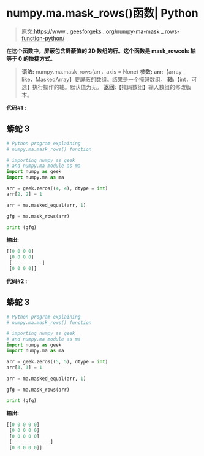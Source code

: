 # numpy.ma.mask_rows()函数| Python

> 原文:[https://www . geesforgeks . org/numpy-ma-mask _ rows-function-python/](https://www.geeksforgeeks.org/numpy-ma-mask_rows-function-python/)

在这个**函数中，屏蔽包含屏蔽值的 2D 数组的行。这个函数是 mask_rowcols 轴等于 0 的快捷方式。** 

> **语法:** numpy.ma.mask_rows(arr，axis = None)
> **参数:**
> **arr:**【array _ like，MaskedArray】要屏蔽的数组。结果是一个掩码数组。
> **轴:**【int，可选】执行操作的轴。默认值为无。
> **返回:**【掩码数组】输入数组的修改版本。

**代码#1 :**

## 蟒蛇 3

```py
# Python program explaining
# numpy.ma.mask_rows() function

# importing numpy as geek
# and numpy.ma module as ma
import numpy as geek
import numpy.ma as ma

arr = geek.zeros((4, 4), dtype = int)
arr[2, 2] = 1

arr = ma.masked_equal(arr, 1)

gfg = ma.mask_rows(arr)

print (gfg)
```

**输出:**

```py
[[0 0 0 0]
 [0 0 0 0]
 [-- -- -- --]
 [0 0 0 0]]
```

**代码#2 :**

## 蟒蛇 3

```py
# Python program explaining
# numpy.ma.mask_rows() function

# importing numpy as geek 
# and numpy.ma module as ma
import numpy as geek
import numpy.ma as ma

arr = geek.zeros((5, 5), dtype = int)
arr[3, 3] = 1

arr = ma.masked_equal(arr, 1)

gfg = ma.mask_rows(arr)

print (gfg)
```

**输出:**

```py
[[0 0 0 0 0]
 [0 0 0 0 0]
 [0 0 0 0 0]
 [-- -- -- -- --]
 [0 0 0 0 0]]
```